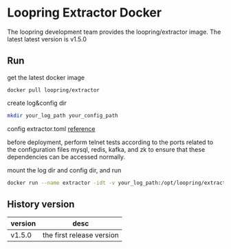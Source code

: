 # Loopring Extractor Docker

The loopring development team provides the loopring/extractor image. The latest latest version is v1.5.0

## Run
get the latest docker image
``` 
docker pull loopring/extractor
```
create log&config dir
```bash
mkdir your_log_path your_config_path
```
config extractor.toml [reference](https://github.com/Loopring/relay-cluster/wiki/%E9%83%A8%E7%BD%B2extractor#%E9%83%A8%E7%BD%B2%E9%85%8D%E7%BD%AE%E6%96%87%E4%BB%B6)<br>

before deployment, perform telnet tests according to the ports related to the configuration files mysql, redis, kafka, and zk to ensure that these dependencies can be accessed normally.

mount the log dir and config dir, and run
```bash
docker run --name extractor -idt -v your_log_path:/opt/loopring/extractor/logs -v your_config_path:/opt/loopring/extractor/config loopring/extractor:latest --config=/opt/loopring/extractor/config/extractor.toml /bin/bash
```

## History version

| version         | desc         |
|--------------|------------|
| v1.5.0| the first release version|
